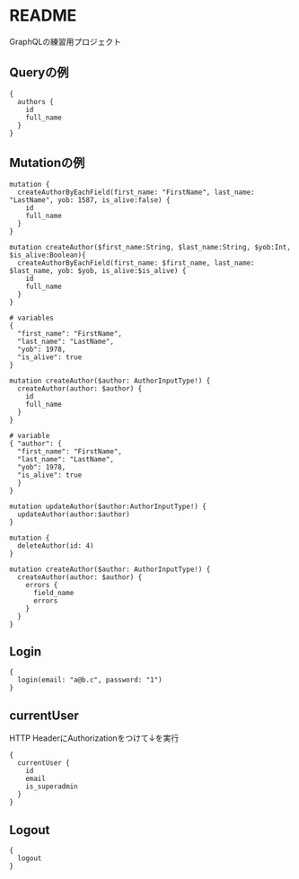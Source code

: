 # README
GraphQLの練習用プロジェクト

## Queryの例

```
{
  authors {
    id
    full_name
  }
}
```

## Mutationの例

```
mutation {
  createAuthorByEachField(first_name: "FirstName", last_name: "LastName", yob: 1587, is_alive:false) {
    id
    full_name
  }
}
```

```
mutation createAuthor($first_name:String, $last_name:String, $yob:Int, $is_alive:Boolean){
  createAuthorByEachField(first_name: $first_name, last_name: $last_name, yob: $yob, is_alive:$is_alive) {
    id
    full_name
  }
}

# variables
{
  "first_name": "FirstName",
  "last_name": "LastName",
  "yob": 1978,
  "is_alive": true
}
```

```
mutation createAuthor($author: AuthorInputType!) {
  createAuthor(author: $author) {
    id
    full_name
  }
}

# variable
{ "author": {
  "first_name": "FirstName",
  "last_name": "LastName",
  "yob": 1978,
  "is_alive": true
  }
}
```

```
mutation updateAuthor($author:AuthorInputType!) {
  updateAuthor(author:$author) 
}
```

```
mutation {
  deleteAuthor(id: 4)
}
```

```
mutation createAuthor($author: AuthorInputType!) {
  createAuthor(author: $author) {
    errors {
      field_name
      errors
    }
  }
}
```

## Login
```
{
  login(email: "a@b.c", password: "1")
}
```

## currentUser
HTTP HeaderにAuthorizationをつけて↓を実行
```
{
  currentUser {
    id
    email
    is_superadmin
  }
}
```

## Logout
```
{
  logout
}
```
